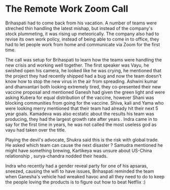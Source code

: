 # The Remote Work Zoom Call

Brihaspati had to come back from his vacation. A number of teams were streched thin handling the latest mishap, but instead of the company's stock plummeting, it was 
rising up meteorically. The company also had to revise its own work policy, instead of being able to come in to office, they had to let people work from home and communicate via Zoom
for the first time. 

The call was setup for Brihaspati to learn how the teams were handling the new crisis and working well together. The first speaker was Vayu, he swished open his camera, he looked like he 
was crying, he mentioned that the project they had recently shipped had a bug and now the team doesn't know how to stop the new virus in the air from spreading. 
Ashwini kumar and dhanvantari both looking extremely tired, they co-presented their new vaccine proposal and mentioned Ganesh had given the green light and were 
asking Kubera for equal distribution of the vaccine, however Shani was blocking communities from going for the vaccine. Shiva, kali and Yama who were looking merry
mentioned that their team had already hit their next 5 year goals. Kamadeva was also ecstatic about the results his team was producing, they had the largest growth
rate after years . Indra came in to say for the first time in years, he was not called the most useless god as vayu had taken over the title. 

Playing the devil's advocate, Shukra said this is the risk with global trade.  He asked  which team can cause the next disaster ? Samudra mentioned he
might have something brewing, Kartikeya was unsure about US-China relationship , surya-chandra nodded their heads. 

Indra who recently had a gender reveal party for one of his apsaras, sneezed, causing the wifi to have issues, Brihaspati reminded the team when Ganesha's vehicle 
had wreaked havoc and all they need to do to keep the people loving the products is to figure out how to beat Netflix :)
